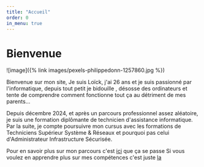 ```yaml
---
title: "Accueil"
order: 0
in_menu: true
---
```

# Bienvenue

![image]({% link images/pexels-philippedonn-1257860.jpg %})

<p class="pres">Bienvenue sur mon site, 
Je suis Loïck, j'ai 26 ans et je suis passionné par l'informatique, depuis tout petit je bidouille , désosse des ordinateurs et tente de comprendre comment fonctionne tout ça au détriment de mes parents...

Depuis décembre 2024, et après un parcours professionnel assez aléatoire, je suis une formation diplômante de technicien d'assistance informatique. Par la suite, je compte poursuivre mon cursus avec les formations de Techniciens Supérieur Système & Réseaux et pourquoi pas celui d'Administrateur Infrastructure Sécurisée.</p>

Pour en savoir plus sur mon parcours c'est [ici](https://goyave732.github.io/site-cv/parcours.html) que ça se passe 
Si vous voulez en apprendre plus sur mes compétences c'est juste [la](https://goyave732.github.io/site-cv/compétences.html) 